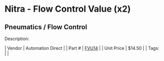 # Nitra - Flow Control Value (x2)
## Pneumatics / Flow Control
Description: 	 

| Vendor | Automation Direct | 
| Part # | [FVU14](https://www.automationdirect.com) | 
| Unit Price | $14.50 | 
| Tags: |  | 
